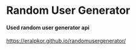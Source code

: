 # Random User Generator
#### Used random user generator api
https://eralpkor.github.io/randomusergenerator/
